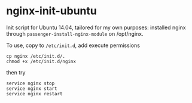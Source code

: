nginx-init-ubuntu
=================

Init script for Ubuntu 14.04, tailored for my own purposes: installed nginx through `passenger-install-nginx-module` on /opt/nginx.

To use, copy to `/etc/init.d`, add execute permissions

    cp nginx /etc/init.d/.
    chmod +x /etc/init.d/nginx

then try

    service nginx stop
    service nginx start
    service nginx restart

